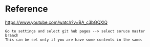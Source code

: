 # Reference 

https://www.youtube.com/watch?v=BA_c3bGQXlQ

    Go to settings and select git hub pages --> select soruce master branch
    This can be set only if you are have some contents in the same.
